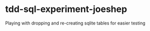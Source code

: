 # tdd-sql-experiment-joeshep
Playing with dropping and re-creating sqlite tables for easier testing
